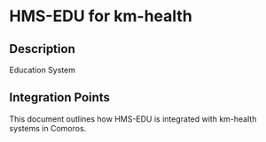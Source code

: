 # HMS-EDU for km-health

## Description

Education System

## Integration Points

This document outlines how HMS-EDU is integrated with km-health systems in Comoros.
